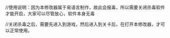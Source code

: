 //使用说明：因为本修改器属于易语言制作，故此会报毒，所以需要关闭杀毒软件才能开启，大家可以尽管放心，软件本身无毒

//关闭杀毒之后，需要先进入到游戏，然后进入到关卡后，在打开本修改器，才可以正常使用。

